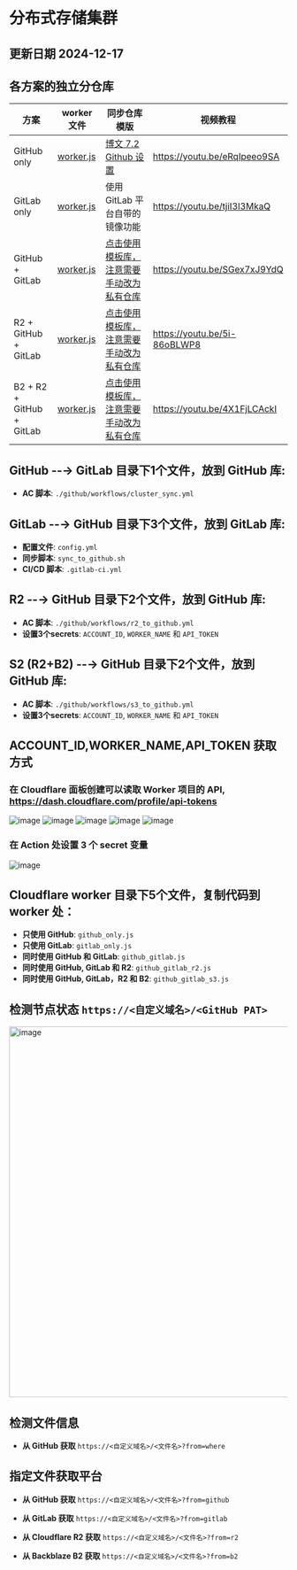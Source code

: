 # 分布式存储集群

## 更新日期 2024-12-17

## 各方案的独立分仓库
| 方案 | worker 文件 | 同步仓库模版 | 视频教程 |
| --- |--- |--- |--- |
| GitHub only | [worker.js](https://raw.githubusercontent.com/fscarmen2/pic-hosting-cluster/refs/heads/main/cloudflare_worker/github_only.js) | [博文 7.2 Github 设置](https://www.fscarmen.com/2024/10/blog-post.html) | https://youtu.be/eRqIpeeo9SA |
| GitLab only |[worker.js](https://raw.githubusercontent.com/fscarmen2/pic-hosting-cluster/refs/heads/main/cloudflare_worker/gitlab_only.js) | 使用 GitLab 平台自带的镜像功能 | https://youtu.be/tjiI3I3MkaQ |
| GitHub + GitLab | [worker.js](https://raw.githubusercontent.com/fscarmen2/files-hosting-template-1/refs/heads/main/worker.js) | [点击使用模板库，注意需要手动改为私有仓库](https://github.com/new?template_name=files-hosting-template-1&template_owner=fscarmen2) | https://youtu.be/SGex7xJ9YdQ |
| R2 + GitHub + GitLab | [worker.js](https://raw.githubusercontent.com/fscarmen2/files-hosting-template-2/refs/heads/main/worker.js) | [点击使用模板库，注意需要手动改为私有仓库](https://github.com/new?template_name=files-hosting-template-2&template_owner=fscarmen2) | https://youtu.be/5i-86oBLWP8 |
| B2 + R2 + GitHub + GitLab | [worker.js](https://raw.githubusercontent.com/fscarmen2/files-hosting-template-3/refs/heads/main/worker.js) | [点击使用模板库，注意需要手动改为私有仓库](https://github.com/new?template_name=files-hosting-template-3&template_owner=fscarmen2) | https://youtu.be/4X1FjLCAckI |

## GitHub --→ GitLab 目录下1个文件，放到 GitHub 库: 
- **AC 脚本**: `./github/workflows/cluster_sync.yml`

## GitLab --→ GitHub 目录下3个文件，放到 GitLab 库: 
- **配置文件**: `config.yml`
- **同步脚本**: `sync_to_github.sh`
- **CI/CD 脚本**: `.gitlab-ci.yml`

## R2 --→ GitHub 目录下2个文件，放到 GitHub 库: 
- **AC 脚本**: `./github/workflows/r2_to_github.yml`
- **设置3个secrets**: `ACCOUNT_ID`, `WORKER_NAME` 和 `API_TOKEN`

## S2 (R2+B2) --→ GitHub 目录下2个文件，放到 GitHub 库: 
- **AC 脚本**: `./github/workflows/s3_to_github.yml`
- **设置3个secrets**: `ACCOUNT_ID`, `WORKER_NAME` 和 `API_TOKEN`

## ACCOUNT_ID,WORKER_NAME,API_TOKEN 获取方式

### 在 Cloudflare 面板创建可以读取 Worker 项目的 API, https://dash.cloudflare.com/profile/api-tokens

![image](https://github.com/user-attachments/assets/9e49b29a-54ae-46f0-aeda-28d95f4a9041)
![image](https://github.com/user-attachments/assets/11dceb4b-ab2e-41a8-b8e4-7317bcf4b50f)
![image](https://github.com/user-attachments/assets/b1e6f1c3-3d8d-4ba3-8d98-35ab4f061b14)
![image](https://github.com/user-attachments/assets/81e66642-cd5c-43d3-bb72-7fecf24e16a3)
![image](https://github.com/user-attachments/assets/3c832e81-bfc6-480d-939c-1d0731a07c17)

### 在 Action 处设置 3 个 secret 变量

![image](https://github.com/user-attachments/assets/25b8d0fa-8302-4cb9-a6db-83e449e9664c)

## Cloudflare worker 目录下5个文件，复制代码到 worker 处：
- **只使用 GitHub**: `github_only.js`
- **只使用 GitLab**: `gitlab_only.js`
- **同时使用 GitHub 和 GitLab**: `github_gitlab.js`
- **同时使用 GitHub, GitLab 和 R2**: `github_gitlab_r2.js`
- **同时使用 GitHub, GitLab，R2 和 B2**: `github_gitlab_s3.js`

## 检测节点状态 `https://<自定义域名>/<GitHub PAT>`

<img width="670" alt="image" src="https://github.com/user-attachments/assets/7a518dfc-7c56-4c30-bd23-d2766f39a3a8">

## 检测文件信息
- **从 GitHub 获取** `https://<自定义域名>/<文件名>?from=where`

## 指定文件获取平台
- **从 GitHub 获取** `https://<自定义域名>/<文件名>?from=github`

- **从 GitLab 获取** `https://<自定义域名>/<文件名>?from=gitlab`

- **从 Cloudflare R2 获取** `https://<自定义域名>/<文件名>?from=r2`

- **从 Backblaze B2 获取** `https://<自定义域名>/<文件名>?from=b2`